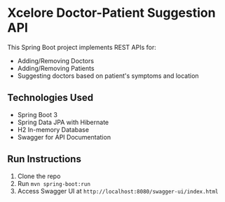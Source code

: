 # Xcelore Doctor-Patient Suggestion API

This Spring Boot project implements REST APIs for:
- Adding/Removing Doctors
- Adding/Removing Patients
- Suggesting doctors based on patient's symptoms and location

## Technologies Used
- Spring Boot 3
- Spring Data JPA with Hibernate
- H2 In-memory Database
- Swagger for API Documentation

## Run Instructions
1. Clone the repo
2. Run `mvn spring-boot:run`
3. Access Swagger UI at `http://localhost:8080/swagger-ui/index.html`